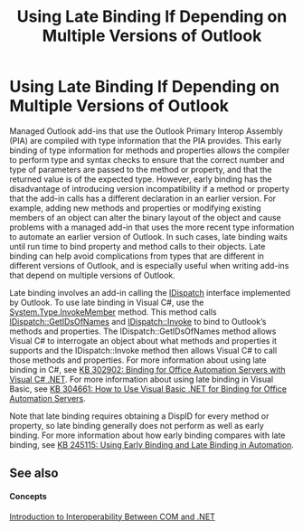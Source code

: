 ﻿---
title: Using Late Binding If Depending on Multiple Versions of Outlook
TOCTitle: Using Late Binding If Depending on Multiple Versions of Outlook
ms:assetid: 4e5412a0-d0f8-4819-ba0f-f36ba885f8f6
ms:mtpsurl: https://msdn.microsoft.com/en-us/library/Bb610234(v=office.15)
ms:contentKeyID: 55119791
ms.date: 07/24/2014
mtps_version: v=office.15
---

# Using Late Binding If Depending on Multiple Versions of Outlook

Managed Outlook add-ins that use the Outlook Primary Interop Assembly (PIA) are compiled with type information that the PIA provides. This early binding of type information for methods and properties allows the compiler to perform type and syntax checks to ensure that the correct number and type of parameters are passed to the method or property, and that the returned value is of the expected type. However, early binding has the disadvantage of introducing version incompatibility if a method or property that the add-in calls has a different declaration in an earlier version. For example, adding new methods and properties or modifying existing members of an object can alter the binary layout of the object and cause problems with a managed add-in that uses the more recent type information to automate an earlier version of Outlook. In such cases, late binding waits until run time to bind property and method calls to their objects. Late binding can help avoid complications from types that are different in different versions of Outlook, and is especially useful when writing add-ins that depend on multiple versions of Outlook.

Late binding involves an add-in calling the [IDispatch](http://go.microsoft.com/fwlink/?linkid=88965) interface implemented by Outlook. To use late binding in Visual C\#, use the [System.Type.InvokeMember](http://go.microsoft.com/fwlink/?linkid=88970) method. This method calls [IDispatch::GetIDsOfNames](http://go.microsoft.com/fwlink/?linkid=88966) and [IDispatch::Invoke](http://go.microsoft.com/fwlink/?linkid=88967) to bind to Outlook’s methods and properties. The IDispatch::GetIDsOfNames method allows Visual C\# to interrogate an object about what methods and properties it supports and the IDispatch::Invoke method then allows Visual C\# to call those methods and properties. For more information about using late binding in C\#, see [KB 302902: Binding for Office Automation Servers with Visual C\# .NET](http://go.microsoft.com/fwlink/?linkid=88971). For more information about using late binding in Visual Basic, see [KB 304661: How to Use Visual Basic .NET for Binding for Office Automation Servers](http://go.microsoft.com/fwlink/?linkid=88972).

Note that late binding requires obtaining a DispID for every method or property, so late binding generally does not perform as well as early binding. For more information about how early binding compares with late binding, see [KB 245115: Using Early Binding and Late Binding in Automation](http://go.microsoft.com/fwlink/?linkid=88973).

## See also

#### Concepts

[Introduction to Interoperability Between COM and .NET](introduction-to-interoperability-between-com-and-net.md)

